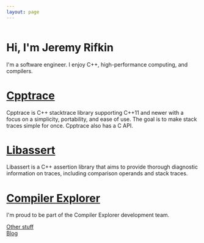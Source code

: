 ```yaml
---
layout: page
---
```


<script setup>
import './components/home.scss';
import pfp_url from '../assets/pfp.jpg';
</script>

<div id="content">
    <div id="main">
        <img class="pfp" :src="pfp_url" />
        <div class="main-text">
            <h1>Hi, I'm Jeremy Rifkin</h1>
            <p>
                I'm a software engineer. I enjoy C++, high-performance computing, and compilers.
            </p>
        </div>
    </div>
    <div id="projects">
        <div class="project-card">
            <h1><a href="https://github.com/jeremy-rifkin/cpptrace">Cpptrace <font-awesome-icon :icon="['fab', 'github']" /></a></h1>
            <p>
                Cpptrace is C++ stacktrace library supporting C++11 and newer with a focus on a simplicity,
                portability, and ease of use. The goal is to make stack traces simple for once. Cpptrace also
                has a C API.
            </p>
        </div>
        <div class="project-card">
            <h1><a href="https://github.com/jeremy-rifkin/libassert">Libassert <font-awesome-icon :icon="['fab', 'github']" /></a></h1>
            <p>
                Libassert is a C++ assertion library that aims to provide thorough diagnostic information on
                traces, including comparison operands and stack traces.
            </p>
        </div>
        <div class="project-card">
            <h1><a href="https://github.com/compiler-explorer/compiler-explorer">Compiler Explorer <font-awesome-icon :icon="['fab', 'github']" /></a></h1>
            <p>
                I'm proud to be part of the Compiler Explorer development team.
            </p>
        </div>
        <a class="other" href="/experiments">Other stuff <font-awesome-icon :icon="['fas', 'arrow-up-right-from-square']" /></a>
    </div>
    <a id="blog-button" href="/posts">
        Blog <font-awesome-icon :icon="['fas', 'chevron-right']" />
    </a>
</div>
